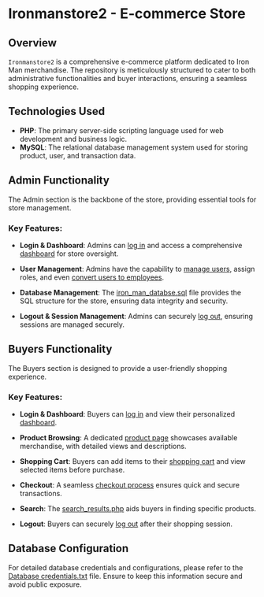 # **Ironmanstore2 - E-commerce Store**

## **Overview**
`Ironmanstore2` is a comprehensive e-commerce platform dedicated to Iron Man merchandise. The repository is meticulously structured to cater to both administrative functionalities and buyer interactions, ensuring a seamless shopping experience.

## **Technologies Used**
- **PHP**: The primary server-side scripting language used for web development and business logic.
- **MySQL**: The relational database management system used for storing product, user, and transaction data.

## **Admin Functionality**
The Admin section is the backbone of the store, providing essential tools for store management.

### **Key Features:**
- **Login & Dashboard**: Admins can [log in](https://github.com/omnidox/ecommercestore/blob/main/Ironmanstore2/Admin/Admin_Login.php) and access a comprehensive [dashboard](https://github.com/omnidox/ecommercestore/blob/main/Ironmanstore2/Admin/dashboard.php) for store oversight.
  
- **User Management**: Admins have the capability to [manage users](https://github.com/omnidox/ecommercestore/blob/main/Ironmanstore2/Admin/admin_user_management.php), assign roles, and even [convert users to employees](https://github.com/omnidox/ecommercestore/blob/main/Ironmanstore2/Admin/Owner_make_user_to_employee.php).
  
- **Database Management**: The [iron_man_databse.sql](https://github.com/omnidox/ecommercestore/blob/main/Ironmanstore2/Admin/iron_man_databse.sql) file provides the SQL structure for the store, ensuring data integrity and security.

- **Logout & Session Management**: Admins can securely [log out](https://github.com/omnidox/ecommercestore/blob/main/Ironmanstore2/Admin/logout.php), ensuring sessions are managed securely.

## **Buyers Functionality**
The Buyers section is designed to provide a user-friendly shopping experience.

### **Key Features:**
- **Login & Dashboard**: Buyers can [log in](https://github.com/omnidox/ecommercestore/blob/main/Ironmanstore2/Buyers/Buyer_Login.php) and view their personalized [dashboard](https://github.com/omnidox/ecommercestore/blob/main/Ironmanstore2/Buyers/dashboard.php).
  
- **Product Browsing**: A dedicated [product page](https://github.com/omnidox/ecommercestore/blob/main/Ironmanstore2/Buyers/Product_page.php) showcases available merchandise, with detailed views and descriptions.
  
- **Shopping Cart**: Buyers can add items to their [shopping cart](https://github.com/omnidox/ecommercestore/blob/main/Ironmanstore2/Buyers/shopping_cart.php) and view selected items before purchase.
  
- **Checkout**: A seamless [checkout process](https://github.com/omnidox/ecommercestore/blob/main/Ironmanstore2/Buyers/checkout.php) ensures quick and secure transactions.

- **Search**: The [search_results.php](https://github.com/omnidox/ecommercestore/blob/main/Ironmanstore2/Buyers/search_results.php) aids buyers in finding specific products.

- **Logout**: Buyers can securely [log out](https://github.com/omnidox/ecommercestore/blob/main/Ironmanstore2/Buyers/logout.php) after their shopping session.

## **Database Configuration**
For detailed database credentials and configurations, please refer to the [Database credentials.txt](https://github.com/omnidox/ecommercestore/blob/main/Ironmanstore2/Database%20credentials.txt) file. Ensure to keep this information secure and avoid public exposure.

